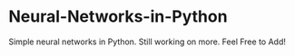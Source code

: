 # Neural-Networks-in-Python
Simple neural networks in Python. Still working on more.
Feel Free to Add!
